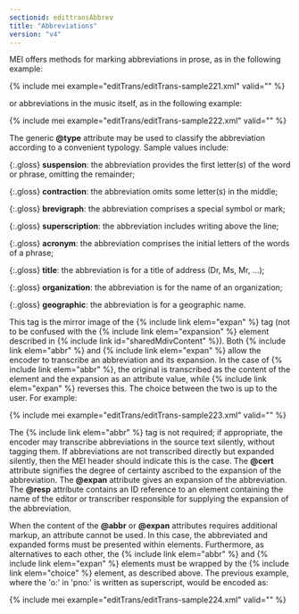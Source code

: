 ```yaml
---
sectionid: edittransAbbrev
title: "Abbreviations"
version: "v4"
---
```


MEI offers methods for marking abbreviations in prose, as in the following example:

{% include mei example="editTrans/editTrans-sample221.xml" valid="" %}

or abbreviations in the music itself, as in the following example:

{% include mei example="editTrans/editTrans-sample222.xml" valid="" %}

The generic **@type** attribute may be used to classify the abbreviation according to a convenient typology. Sample values include:

{:.gloss}
**suspension**: the abbreviation provides the first letter(s) of the word or phrase, omitting the remainder;

{:.gloss}
**contraction**: the abbreviation omits some letter(s) in the middle;

{:.gloss}
**brevigraph**: the abbreviation comprises a special symbol or mark;

{:.gloss}
**superscription**: the abbreviation includes writing above the line;

{:.gloss}
**acronym**: the abbreviation comprises the initial letters of the words of a phrase;

{:.gloss}
**title**: the abbreviation is for a title of address (Dr, Ms, Mr, ...);

{:.gloss}
**organization**: the abbreviation is for the name of an organization;

{:.gloss}
**geographic**: the abbreviation is for a geographic name.

This tag is the mirror image of the {% include link elem="expan" %} tag (not to be confused with the {% include link elem="expansion" %} element described in {% include link id="sharedMdivContent" %}). Both {% include link elem="abbr" %} and {% include link elem="expan" %} allow the encoder to transcribe an abbreviation and its expansion. In the case of {% include link elem="abbr" %}, the original is transcribed as the content of the element and the expansion as an attribute value, while {% include link elem="expan" %} reverses this. The choice between the two is up to the user. For example:

{% include mei example="editTrans/editTrans-sample223.xml" valid="" %}

The {% include link elem="abbr" %} tag is not required; if appropriate, the encoder may transcribe abbreviations in the source text silently, without tagging them. If abbreviations are not transcribed directly but expanded silently, then the MEI header should indicate this is the case. The **@cert** attribute signifies the degree of certainty ascribed to the expansion of the abbreviation. The **@expan** attribute gives an expansion of the abbreviation. The **@resp** attribute contains an ID reference to an element containing the name of the editor or transcriber responsible for supplying the expansion of the abbreviation.

When the content of the **@abbr** or **@expan** attributes requires additional markup, an attribute cannot be used. In this case, the abbreviated and expanded forms must be presented within elements. Furthermore, as alternatives to each other, the {% include link elem="abbr" %} and {% include link elem="expan" %} elements must be wrapped by the {% include link elem="choice" %} element, as described above. The previous example, where the 'o:' in 'pno:' is written as superscript, would be encoded as:

{% include mei example="editTrans/editTrans-sample224.xml" valid="" %}

